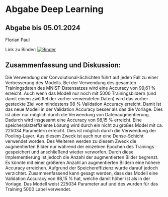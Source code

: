 # Abgabe Deep Learning

## Abgabe bis 05.01.2024

Florian Paul

Link zu Binder:
[![Binder](https://mybinder.org/badge_logo.svg)](https://mybinder.org/v2/gh/FlorianDHBWFN/Abgabe_DeepLearning.git/HEAD?urlpath=Abgabe.ipynb)


## Zusammenfassung und Diskussion:

Die Verwendung der Convolutional-Schichten führt auf jeden Fall zu einer Verbesserung
des Modells. Bei der Verwendung des gesamten Trainingsdaten des MNIST-Datensatzes
wird eine Accuracy von 99,61 % erreicht. Auch wenn das Modell nur noch mit 5000 Trainingsbildern
(und damit einem zwölftel der vorher verwendeten Daten) wird das vorher
gesteckte Ziel von mindestens 98 % Validation Accuracy erreicht. Damit ist das neue
Modell in der Validation Accuracy besser als das die Vorlage. Dies ist aber nur möglich
durch die Verwendung von Datenaugmentierung. Dadurch wird insgesamt eine Accuracy
von 98,15 % erreicht. Eine speicherplatzeffiziente Lösung wird durch ein nicht zu großes
Model mit ca. 225034 Parametern erreicht. Dies ist möglich durch die Verwendung der
Pooling-Layer. Aus diesem Zweck ist auch nur eine Dense-Schicht verwendet worden.
Des Weiteren werden zu diesem Zweck die augmentierten Bilder nur während der einzelnen
Epochen des Trainings gespeichert und anschließend wieder verworfen. Durch diese
Implementierung ist jedoch die Anzahl der augmentierten Bilder begrenzt.
Es könnte mit einer größeren Anzahl an augmentierten Bildern eine höhere Accuracy
erreichen. Aufgrund der Speichereffizienz wurde darauf jedoch verzichtet.
Zusammenfassend kann gesagt werden, dass das Modell eine Validation Accuracy von
98,15 % hat, welche damit höher ist als in der Vorlage. Das Modell weist 225034 Parameter
auf und des wurden für das Training 5000 Label verwendet.